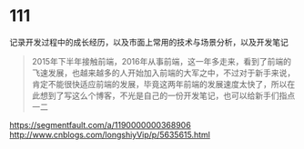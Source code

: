 # 111

记录开发过程中的成长经历，以及市面上常用的技术与场景分析，以及开发笔记

> 2015年下半年接触前端，2016年从事前端，这一年多走来，看到了前端的飞速发展，也越来越多的人开始加入前端的大军之中，不过对于新手来说，肯定不能很快适应前端的发展，毕竟这两年前端的发展速度太快了，所以在此想到了写这么个博客，不光是自己的一份开发笔记，也可以给新手们指点一二

https://segmentfault.com/a/1190000000368906
http://www.cnblogs.com/longshiyVip/p/5635615.html